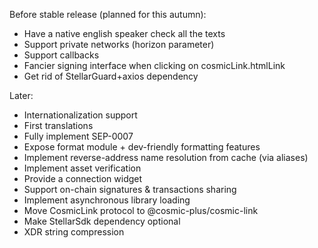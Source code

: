 Before stable release (planned for this autumn):
* Have a native english speaker check all the texts
* Support private networks (horizon parameter)
* Support callbacks
* Fancier signing interface when clicking on cosmicLink.htmlLink
* Get rid of StellarGuard+axios dependency

Later:
* Internationalization support
* First translations
* Fully implement SEP-0007
* Expose format module + dev-friendly formatting features
* Implement reverse-address name resolution from cache (via aliases)
* Implement asset verification
* Provide a connection widget
* Support on-chain signatures & transactions sharing
* Implement asynchronous library loading
* Move CosmicLink protocol to @cosmic-plus/cosmic-link
* Make StellarSdk dependency optional
* XDR string compression
